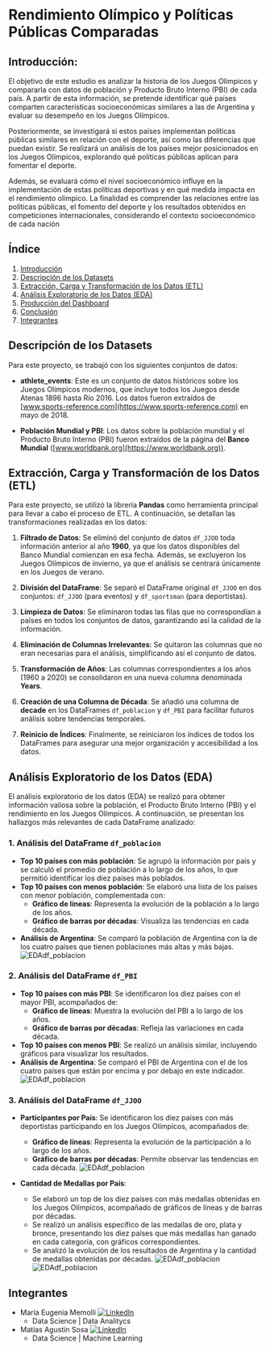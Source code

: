 # Rendimiento Olímpico y Políticas Públicas Comparadas 

## Introducción: 
El objetivo de este estudio es analizar la historia de los Juegos Olímpicos y compararla con datos de población y Producto Bruto Interno (PBI) de cada país. A partir de esta información, se pretende identificar qué países comparten características socioeconómicas similares a las de Argentina y evaluar su desempeño en los Juegos Olímpicos.

Posteriormente, se investigará si estos países implementan políticas públicas similares en relación con el deporte, así como las diferencias que puedan existir. Se realizará un análisis de los países mejor posicionados en los Juegos Olímpicos, explorando qué políticas públicas aplican para fomentar el deporte.

Además, se evaluará cómo el nivel socioeconómico influye en la implementación de estas políticas deportivas y en qué medida impacta en el rendimiento olímpico. La finalidad es comprender las  relaciones entre las políticas públicas, el fomento del deporte y los resultados obtenidos en competiciones internacionales, considerando el contexto socioeconómico de cada nación

## Índice
1. [Introducción](#introducción)
2. [Descripción de los Datasets](#descripción-de-los-datasets)
3. [Extracción, Carga y Transformación de los Datos (ETL)](#extracción-carga-y-transformación-de-los-datos-etl)
4. [Análisis Exploratorio de los Datos (EDA)](#análisis-exploratorio-de-los-datos-eda)
5. [Producción del Dashboard](#producción-del-dashboard)
6. [Conclusión](#conclusión)
7. [Integrantes](#integrantes)

## Descripción de los Datasets

Para este proyecto, se trabajó con los siguientes conjuntos de datos:

- **athlete_events**: Este es un conjunto de datos históricos sobre los Juegos Olímpicos modernos, que incluye todos los Juegos desde Atenas 1896 hasta Río 2016. Los datos fueron extraídos de [www.sports-reference.com](https://www.sports-reference.com) en mayo de 2018.

- **Población Mundial y PBI**: Los datos sobre la población mundial y el Producto Bruto Interno (PBI) fueron extraídos de la página del **Banco Mundial** ([www.worldbank.org](https://www.worldbank.org)).


## Extracción, Carga y Transformación de los Datos (ETL)

Para este proyecto, se utilizó la librería **Pandas** como herramienta principal para llevar a cabo el proceso de ETL. A continuación, se detallan las transformaciones realizadas en los datos:

1. **Filtrado de Datos**: Se eliminó del conjunto de datos `df_JJOO` toda información anterior al año **1960**, ya que los datos disponibles del Banco Mundial comienzan en esa fecha. Además, se excluyeron los Juegos Olímpicos de invierno, ya que el análisis se centrará únicamente en los Juegos de verano.

2. **División del DataFrame**: Se separó el DataFrame original `df_JJOO` en dos conjuntos: `df_JJOO` (para eventos) y `df_sportsman` (para deportistas).

3. **Limpieza de Datos**: Se eliminaron todas las filas que no correspondían a países en todos los conjuntos de datos, garantizando así la calidad de la información.

4. **Eliminación de Columnas Irrelevantes**: Se quitaron las columnas que no eran necesarias para el análisis, simplificando así el conjunto de datos.

5. **Transformación de Años**: Las columnas correspondientes a los años (1960 a 2020) se consolidaron en una nueva columna denominada **Years**.

6. **Creación de una Columna de Década**: Se añadió una columna de **decade** en los DataFrames `df_poblacion` y `df_PBI` para facilitar futuros análisis sobre tendencias temporales.

7. **Reinicio de Índices**: Finalmente, se reiniciaron los índices de todos los DataFrames para asegurar una mejor organización y accesibilidad a los datos.


## Análisis Exploratorio de los Datos (EDA)

El análisis exploratorio de los datos (EDA) se realizó para obtener información valiosa sobre la población, el Producto Bruto Interno (PBI) y el rendimiento en los Juegos Olímpicos. A continuación, se presentan los hallazgos más relevantes de cada DataFrame analizado:

### 1. Análisis del DataFrame `df_poblacion`
- **Top 10 países con más población**: Se agrupó la información por país y se calculó el promedio de población a lo largo de los años, lo que permitió identificar los diez países más poblados.
- **Top 10 países con menos población**: Se elaboró una lista de los países con menor población, complementada con:
  - **Gráfico de líneas**: Representa la evolución de la población a lo largo de los años.
  - **Gráfico de barras por décadas**: Visualiza las tendencias en cada década.
- **Análisis de Argentina**: Se comparó la población de Argentina con la de los cuatro países que tienen poblaciones más altas y más bajas.
![EDAdf_poblacion](img/Poblaciones_Similares_a_Argentina.png)

### 2. Análisis del DataFrame `df_PBI`
- **Top 10 países con más PBI**: Se identificaron los diez países con el mayor PBI, acompañados de:
  - **Gráfico de líneas**: Muestra la evolución del PBI a lo largo de los años.
  - **Gráfico de barras por décadas**: Refleja las variaciones en cada década.
- **Top 10 países con menos PBI**: Se realizó un análisis similar, incluyendo gráficos para visualizar los resultados.
- **Análisis de Argentina**: Se comparó el PBI de Argentina con el de los cuatro países que están por encima y por debajo en este indicador.
![EDAdf_poblacion](img/PBI_Similares_a_Argentina.png)

### 3. Análisis del DataFrame `df_JJOO`
- **Participantes por País**: Se identificaron los diez países con más deportistas participando en los Juegos Olímpicos, acompañados de:
  - **Gráfico de líneas**: Representa la evolución de la participación a lo largo de los años.
  - **Gráfico de barras por décadas**: Permite observar las tendencias en cada década.
![EDAdf_poblacion](img/Deportistas_en_JJOO.png)
  
- **Cantidad de Medallas por País**:
  - Se elaboró un top de los diez países con más medallas obtenidas en los Juegos Olímpicos, acompañado de gráficos de líneas y de barras por décadas.
  - Se realizó un análisis específico de las medallas de oro, plata y bronce, presentando los diez países que más medallas han ganado en cada categoría, con gráficos correspondientes.
  - Se analizó la evolución de los resultados de Argentina y la cantidad de medallas obtenidas por décadas.
![EDAdf_poblacion](img/Países_con_más_Medallas.png)
![EDAdf_poblacion](img/Total_de_Medallas_Argentina.png)

## Integrantes
 - María Eugenia Memolli [![LinkedIn](https://img.shields.io/badge/LinkedIn-0077B5?style=for-the-badge&logo=linkedin&logoColor=white)](https://www.linkedin.com/in/maria-eugenia-memolli/)
     - Data Science | Data Analitycs 
 - Matías Agustín Sosa [![LinkedIn](https://img.shields.io/badge/LinkedIn-0077B5?style=for-the-badge&logo=linkedin&logoColor=white)](https://www.linkedin.com/in/matias-agustin-sosa/)
     - Data Science | Machine Learning

